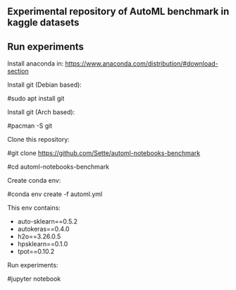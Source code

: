## Experimental repository of AutoML benchmark in kaggle datasets

## Run experiments

Install anaconda in: https://www.anaconda.com/distribution/#download-section

Install git (Debian based):

#sudo apt install git

Install git (Arch based):

#pacman -S git


Clone this repository:

#git clone https://github.com/Sette/automl-notebooks-benchmark

#cd automl-notebooks-benchmark

Create conda env:

#conda env create -f automl.yml

This env contains:
- auto-sklearn==0.5.2
- autokeras==0.4.0
- h2o==3.26.0.5
- hpsklearn==0.1.0
- tpot==0.10.2

Run experiments:

#jupyter notebook

